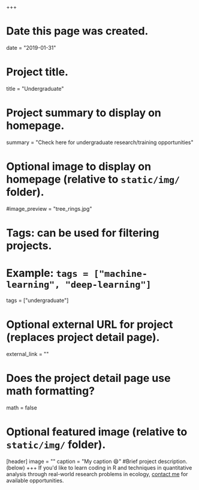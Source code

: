 +++
# Date this page was created.
date = "2019-01-31"

# Project title.
title = "Undergraduate"

# Project summary to display on homepage.
summary = "Check here for undergraduate research/training opportunities"

# Optional image to display on homepage (relative to `static/img/` folder).
#image_preview = "tree_rings.jpg"

# Tags: can be used for filtering projects.
# Example: `tags = ["machine-learning", "deep-learning"]`
tags = ["undergraduate"]

# Optional external URL for project (replaces project detail page).
external_link = ""

# Does the project detail page use math formatting?
math = false

# Optional featured image (relative to `static/img/` folder).
[header]
image = ""
caption = "My caption :smile:"
#Brief project description.(below)
+++
If you'd like to learn coding in R and techniques in quantitative analysis through real-world research problems in ecology, [contact me](mailto:ohararuk@ucf.edu) for available opportunities.




